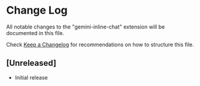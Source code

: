 # Change Log

All notable changes to the "gemini-inline-chat" extension will be documented in this file.

Check [Keep a Changelog](http://keepachangelog.com/) for recommendations on how to structure this file.

## [Unreleased]

- Initial release